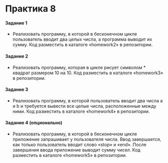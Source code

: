 # Практика 8

#### Задание 1

- Реализовать программу, в которой в бесконечном цикле пользователь
  вводит два целых числа, а программа выводит их сумму. Код разместить
  в каталоге «homework2» в репозитории.

#### Задание 2

- Реализовать программу, которая в цикле рисует символом \* квадрат
  размером 10 на 10. Код разместить в каталоге «homework3» в
  репозитории.

#### Задание 3

- Реализовать программу, в которой пользователь вводит два числа a и b
  и требуется вывести все целые числа, расположенные между ними. Код
  разместить в каталоге «homework4» в репозитории.

#### Задание 4 (опционально)

- Реализовать программу, в которой в бесконечном цикле приложение
  запрашивает у пользователя числа. Ввод завершается, как только
  пользователь вводит слово «stop» и «end». После завершения ввода
  приложение выводит сумму чисел. Код разместить в каталоге
  «homework5» в репозитории.
